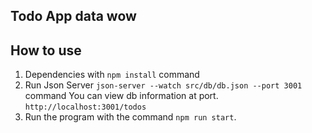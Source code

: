 ## Todo App data wow





## How to use
1. Dependencies with `npm install` command
2. Run Json Server `json-server --watch src/db/db.json --port 3001` command  You can view db information at port.  `http://localhost:3001/todos`
3. Run the program with the command `npm run start`.

